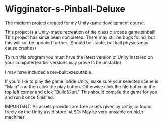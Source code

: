 # Wigginator-s-Pinball-Deluxe
The midterm project created for my Unity game development course.

This project is a Unity-made recreation of the classic arcade game pinball! This project has since been completed. There may still be bugs found, but this will not be updated further. (Should be stable, but ball physics may cause crashes)

To run this program you must have the latest version of Unity installed on your computer(earlier versions may prove to be unstable)

I may have included a pre-built executable.

If you'd like to play the game inside Unity, make sure your selected scene is "Main" and then click the play button. Otherwise click the file button in the top left corner and click "Build&Run." This should compile the game for you and run it once finished.

IMPORTANT: All assets provided are free assets given by Untiy, or found freely on the Unity asset store. ALSO: May be very unstable on older machines.
